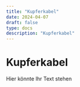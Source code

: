 ```yaml
---
title: "Kupferkabel"
date: 2024-04-07
draft: false
type: docs
description: "Kupferkabel"
---
```


# Kupferkabel

Hier könnte Ihr Text stehen